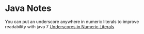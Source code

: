 # Java Notes

You can put an underscore anywhere in numeric literals to improve readability with java 7 [Underscores in Numeric Literals](https://docs.oracle.com/javase/7/docs/technotes/guides/language/underscores-literals.html)